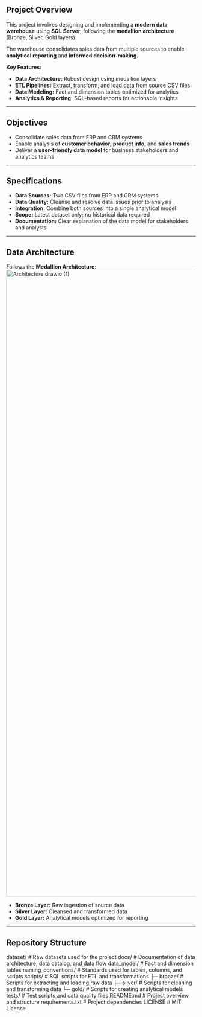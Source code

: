 ## Project Overview
This project involves designing and implementing a **modern data warehouse** using **SQL Server**, following the **medallion architecture** (Bronze, Silver, Gold layers).

The warehouse consolidates sales data from multiple sources to enable **analytical reporting** and **informed decision-making**.

**Key Features:**
- **Data Architecture:** Robust design using medallion layers  
- **ETL Pipelines:** Extract, transform, and load data from source CSV files  
- **Data Modeling:** Fact and dimension tables optimized for analytics  
- **Analytics & Reporting:** SQL-based reports for actionable insights  

---

## Objectives
- Consolidate sales data from ERP and CRM systems  
- Enable analysis of **customer behavior**, **product info**, and **sales trends**  
- Deliver a **user-friendly data model** for business stakeholders and analytics teams  

---

## Specifications
- **Data Sources:** Two CSV files from ERP and CRM systems  
- **Data Quality:** Cleanse and resolve data issues prior to analysis  
- **Integration:** Combine both sources into a single analytical model  
- **Scope:** Latest dataset only; no historical data required  
- **Documentation:** Clear explanation of the data model for stakeholders and analysts  

---

## Data Architecture
Follows the **Medallion Architecture**:  
<img width="3231" height="1661" alt="Architecture drawio (1)" src="https://github.com/user-attachments/assets/f27ae974-66a0-43fd-a75d-5292bc1d22ac" />


- **Bronze Layer:** Raw ingestion of source data  
- **Silver Layer:** Cleansed and transformed data  
- **Gold Layer:** Analytical models optimized for reporting  

---

## Repository Structure
dataset/             # Raw datasets used for the project
docs/                # Documentation of data architecture, data catalog, and data flow
data_model/          # Fact and dimension tables
naming_conventions/  # Standards used for tables, columns, and scripts
scripts/             # SQL scripts for ETL and transformations
  ├─ bronze/         # Scripts for extracting and loading raw data
  ├─ silver/         # Scripts for cleaning and transforming data
  └─ gold/           # Scripts for creating analytical models
tests/               # Test scripts and data quality files
README.md            # Project overview and structure
requirements.txt     # Project dependencies
LICENSE              # MIT License




